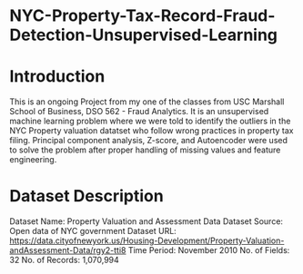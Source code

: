 # NYC-Property-Tax-Record-Fraud-Detection-Unsupervised-Learning

# Introduction
This is an ongoing Project from my one of the classes from USC Marshall School of Business, DSO 562 - Fraud Analytics. It is an unsupervised machine learning problem where we were told to identify the outliers in the NYC Property valuation datatset who follow wrong practices in property tax filing. Principal component analysis, Z-score, and Autoencoder were used to solve the problem after proper handling of missing values and feature engineering.

# Dataset Description
Dataset Name: Property Valuation and Assessment Data Dataset Source: Open data of NYC government Dataset URL: https://data.cityofnewyork.us/Housing-Development/Property-Valuation-andAssessment-Data/rgy2-tti8 Time Period: November 2010 No. of Fields: 32 No. of Records: 1,070,994
